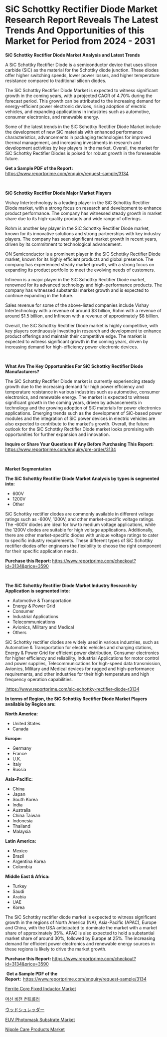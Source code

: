 <p><h1>SiC Schottky Rectifier Diode Market Research Report Reveals The Latest Trends And Opportunities of this Market for Period from 2024 - 2031</h1></p><p><strong>SiC Schottky Rectifier Diode Market Analysis and Latest Trends</strong></p>
<p><p>A SiC Schottky Rectifier Diode is a semiconductor device that uses silicon carbide (SiC) as the material for the Schottky diode junction. These diodes offer higher switching speeds, lower power losses, and higher temperature resistance compared to traditional silicon diodes.</p><p>The SiC Schottky Rectifier Diode Market is expected to witness significant growth in the coming years, with a projected CAGR of 4.70% during the forecast period. This growth can be attributed to the increasing demand for energy-efficient power electronic devices, rising adoption of electric vehicles, and expanding applications in industries such as automotive, consumer electronics, and renewable energy.</p><p>Some of the latest trends in the SiC Schottky Rectifier Diode Market include the development of new SiC materials with enhanced performance characteristics, advancements in packaging technologies for improved thermal management, and increasing investments in research and development activities by key players in the market. Overall, the market for SiC Schottky Rectifier Diodes is poised for robust growth in the foreseeable future.</p></p>
<p><strong>Get a Sample PDF of the Report:&nbsp;</strong> <a href="https://www.reportprime.com/enquiry/request-sample/3134">https://www.reportprime.com/enquiry/request-sample/3134</a></p>
<p>&nbsp;</p>
<p><strong>SiC Schottky Rectifier Diode Major Market Players</strong></p>
<p><p>Vishay Intertechnology is a leading player in the SiC Schottky Rectifier Diode market, with a strong focus on research and development to enhance product performance. The company has witnessed steady growth in market share due to its high-quality products and wide range of offerings.</p><p>Rohm is another key player in the SiC Schottky Rectifier Diode market, known for its innovative solutions and strong partnerships with key industry players. The company has seen significant market growth in recent years, driven by its commitment to technological advancement.</p><p>ON Semiconductor is a prominent player in the SiC Schottky Rectifier Diode market, known for its highly efficient products and global presence. The company has experienced steady market growth, with a strong focus on expanding its product portfolio to meet the evolving needs of customers.</p><p>Infineon is a major player in the SiC Schottky Rectifier Diode market, renowned for its advanced technology and high-performance products. The company has witnessed substantial market growth and is expected to continue expanding in the future.</p><p>Sales revenue for some of the above-listed companies include Vishay Intertechnology with a revenue of around $3 billion, Rohm with a revenue of around $1.5 billion, and Infineon with a revenue of approximately $8 billion.</p><p>Overall, the SiC Schottky Rectifier Diode market is highly competitive, with key players continuously investing in research and development to enhance product offerings and maintain their competitive edge. The market is expected to witness significant growth in the coming years, driven by increasing demand for high-efficiency power electronic devices.</p></p>
<p>&nbsp;</p>
<p><strong>What Are The Key Opportunities For SiC Schottky Rectifier Diode Manufacturers?</strong></p>
<p><p>The SiC Schottky Rectifier Diode market is currently experiencing steady growth due to the increasing demand for high power efficiency and temperature resistance in various industries such as automotive, consumer electronics, and renewable energy. The market is expected to witness significant growth in the coming years, driven by advancements in technology and the growing adoption of SiC materials for power electronics applications. Emerging trends such as the development of SiC-based power modules and the integration of SiC power devices in electric vehicles are also expected to contribute to the market's growth. Overall, the future outlook for the SiC Schottky Rectifier Diode market looks promising with opportunities for further expansion and innovation.</p></p>
<p><strong>Inquire or Share Your Questions If Any Before Purchasing This Report:</strong> <a href="https://www.reportprime.com/enquiry/pre-order/3134">https://www.reportprime.com/enquiry/pre-order/3134</a></p>
<p>&nbsp;</p>
<p><strong>Market Segmentation</strong></p>
<p><strong>The SiC Schottky Rectifier Diode Market Analysis by types is segmented into:</strong></p>
<p><ul><li>600V</li><li>1200V</li><li>Other</li></ul></p>
<p><p>SiC Schottky rectifier diodes are commonly available in different voltage ratings such as -600V, 1200V, and other market-specific voltage ratings. The -600V diodes are ideal for low to medium voltage applications, while the 1200V diodes are suitable for high voltage applications. Additionally, there are other market-specific diodes with unique voltage ratings to cater to specific industry requirements. These different types of SiC Schottky rectifier diodes offer engineers the flexibility to choose the right component for their specific application needs.</p></p>
<p><strong>Purchase this Report:&nbsp;</strong><a href="https://www.reportprime.com/checkout?id=3134&price=3590">https://www.reportprime.com/checkout?id=3134&price=3590</a></p>
<p>&nbsp;</p>
<p><strong>The SiC Schottky Rectifier Diode Market Industry Research by Application is segmented into:</strong></p>
<p><ul><li>Automotive & Transportation</li><li>Energy & Power Grid</li><li>Consumer</li><li>Industrial Applications</li><li>Telecommunications</li><li>Avionics, Military and Medical</li><li>Others</li></ul></p>
<p><p>SiC Schottky rectifier diodes are widely used in various industries, such as Automotive & Transportation for electric vehicles and charging stations, Energy & Power Grid for efficient power distribution, Consumer electronics for higher efficiency and reliability, Industrial Applications for motor control and power supplies, Telecommunications for high-speed data transmission, Avionics, Military and Medical devices for rugged and high-performance requirements, and other industries for their high temperature and high frequency operation capabilities.</p></p>
<p><a href="https://www.reportprime.com/sic-schottky-rectifier-diode-r3134">&nbsp;https://www.reportprime.com/sic-schottky-rectifier-diode-r3134</a></p>
<p><strong>In terms of Region, the SiC Schottky Rectifier Diode Market Players available by Region are:</strong></p>
<p>
    <p> <strong> North America: </strong>
        <ul>
            <li>United States</li>
            <li>Canada</li>
        </ul>
        </p> 
    <p> <strong> Europe: </strong>
        <ul>
            <li>Germany</li>
            <li>France</li>
            <li>U.K.</li>
            <li>Italy</li>
            <li>Russia</li>
        </ul>
        </p> 
    <p> <strong> Asia-Pacific: </strong>
        <ul>
            <li>China</li>
            <li>Japan</li>
            <li>South Korea</li>
            <li>India</li>
            <li>Australia</li>
            <li>China Taiwan</li>
            <li>Indonesia</li>
            <li>Thailand</li>
            <li>Malaysia</li>
        </ul>
        </p> 
    <p> <strong> Latin America: </strong>
        <ul>
            <li>Mexico</li>
            <li>Brazil</li>
            <li>Argentina Korea</li>
            <li>Colombia</li>
        </ul>
        </p> 
    <p> <strong> Middle East & Africa: </strong>
        <ul>
            <li>Turkey</li>
            <li>Saudi</li>
            <li>Arabia</li>
            <li>UAE</li>
            <li>Korea</li>
        </ul>
    </p>
    </p>
<p><p>The SiC Schottky rectifier diode market is expected to witness significant growth in the regions of North America (NA), Asia-Pacific (APAC), Europe and China, with the USA anticipated to dominate the market with a market share of approximately 35%. APAC is also expected to hold a substantial market share of around 30%, followed by Europe at 25%. The increasing demand for efficient power electronics and renewable energy sources in these regions is likely to drive the market growth.</p></p>
<p><strong>Purchase this Report: </strong><a href="https://www.reportprime.com/checkout?id=3134&price=3590">https://www.reportprime.com/checkout?id=3134&price=3590</a></p>
<p>&nbsp;<strong>Get a Sample PDF of the Report:&nbsp;&nbsp;</strong><a href="https://www.reportprime.com/enquiry/request-sample/3134">https://www.reportprime.com/enquiry/request-sample/3134</a></p>
<p><strong></strong></p>
<p><p><a href="https://github.com/moyahfrancoestellec51j635wcx/Market-Research-Report-List-2/blob/main/ferrite-core-fixed-inductor-market.md">Ferrite Core Fixed Inductor Market</a></p><p><a href="https://github.com/JohnQuil1917/Market-Research-Report-List-1/blob/main/515500469589.md">머신 비전 컨트롤러</a></p><p><a href="https://medium.com/@ameliaordoneza/%E6%9C%A8%E6%9D%90%E7%A0%B4%E7%A0%95%E6%A9%9F%E5%B8%82%E5%A0%B4%E3%81%AE%E5%88%86%E6%9E%90-%E3%82%B0%E3%83%AD%E3%83%BC%E3%83%90%E3%83%AB%E7%94%A3%E6%A5%AD%E3%81%AE%E5%B1%95%E6%9C%9B%E3%81%A8%E4%BA%88%E6%B8%AC-2024%E5%B9%B4%E3%81%8B%E3%82%892031%E5%B9%B4-66fde64985d0">ウッドシュレッダー</a></p><p><a href="https://github.com/JuliaFadel1922/Market-Research-Report-List-1/blob/main/euv-photomask-substrate-market.md">EUV Photomask Substrate Market</a></p><p><a href="https://issuu.com/reportprime-2/docs/nipple-care-products-market-size-2030.pptx">Nipple Care Products Market</a></p></p>